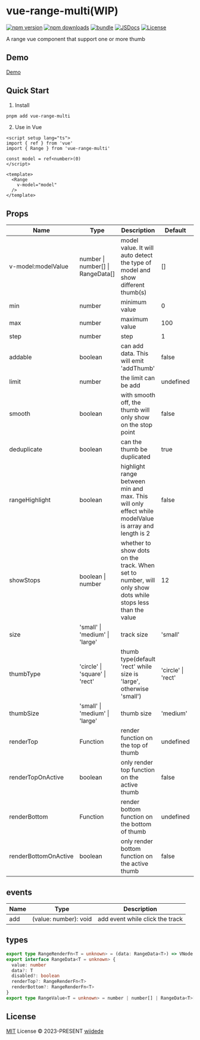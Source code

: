 # vue-range-multi(WIP)

[![npm version][npm-version-src]][npm-version-href]
[![npm downloads][npm-downloads-src]][npm-downloads-href]
[![bundle][bundle-src]][bundle-href]
[![JSDocs][jsdocs-src]][jsdocs-href]
[![License][license-src]][license-href]

A range vue component that support one or more thumb

## Demo

[Demo](https://range.wiidede.space/)

## Quick Start

1. Install

```bash
pnpm add vue-range-multi
```

2. Use in Vue

```vue
<script setup lang="ts">
import { ref } from 'vue'
import { Range } from 'vue-range-multi'

const model = ref<number>(0)
</script>

<template>
  <Range
    v-model="model"
  />
</template>
```

## Props

| Name | Type | Description | Default | Required |
| --- | --- | --- | --- | --- |
| v-model:modelValue | number \| number[] \| RangeData<T>[] | model value. It will auto detect the type of model and show different thumb(s) | [] | true |
| min | number | minimum value | 0 | |
| max | number | maximum value | 100 | |
| step | number | step | 1 | |
| addable | boolean | can add data. This will emit 'addThumb' | false | |
| limit | number | the limit can be add | undefined | |
| smooth | boolean | with smooth off, the thumb will only show on the stop point | false | |
| deduplicate | boolean | can the thumb be duplicated | true | |
| rangeHighlight | boolean | highlight range between min and max. This will only effect while modelValue is array and length is 2 | false | |
| showStops | boolean \| number | whether to show dots on the track. When set to number, will only show dots while stops less than the value | 12 | |
| size | 'small' \| 'medium' \| 'large' | track size | 'small' | |
| thumbType | 'circle' \| 'square' \| 'rect' | thumb type(default 'rect' while size is 'large', otherwise 'small') | 'circle' \| 'rect' | |
| thumbSize | 'small' \| 'medium' \| 'large' | thumb size | 'medium' | |
| renderTop | Function | render function on the top of thumb | undefined | |
| renderTopOnActive | boolean | only render top function on the active thumb | false | |
| renderBottom | Function | render bottom function on the bottom of thumb | undefined | |
| renderBottomOnActive | boolean | only render bottom function on the active thumb | false | |

## events

| Name | Type| Description |
| --- | --- | --- |
| add | (value: number): void | add event while click the track |

## types

```ts
export type RangeRenderFn<T = unknown> = (data: RangeData<T>) => VNode
export interface RangeData<T = unknown> {
  value: number
  data?: T
  disabled?: boolean
  renderTop?: RangeRenderFn<T>
  renderBottom?: RangeRenderFn<T>
}
export type RangeValue<T = unknown> = number | number[] | RangeData<T>[]
```

## License

[MIT](./LICENSE) License © 2023-PRESENT [wiidede](https://github.com/wiidede)

<!-- Badges -->

[npm-version-src]: https://img.shields.io/npm/v/vue-range-multi?style=flat&colorA=080f12&colorB=1fa669
[npm-version-href]: https://npmjs.com/package/vue-range-multi
[npm-downloads-src]: https://img.shields.io/npm/dm/vue-range-multi?style=flat&colorA=080f12&colorB=1fa669
[npm-downloads-href]: https://npmjs.com/package/vue-range-multi
[bundle-src]: https://img.shields.io/bundlephobia/minzip/vue-range-multi?style=flat&colorA=080f12&colorB=1fa669&label=minzip
[bundle-href]: https://bundlephobia.com/result?p=vue-range-multi
[license-src]: https://img.shields.io/github/license/wiidede/vue-range-multi.svg?style=flat&colorA=080f12&colorB=1fa669
[license-href]: https://github.com/wiidede/vue-range-multi/blob/main/LICENSE
[jsdocs-src]: https://img.shields.io/badge/jsdocs-reference-080f12?style=flat&colorA=080f12&colorB=1fa669
[jsdocs-href]: https://www.jsdocs.io/package/vue-range-multi
